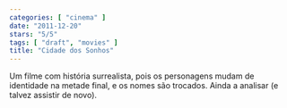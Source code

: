 ```yaml
---
categories: [ "cinema" ]
date: "2011-12-20"
stars: "5/5"
tags: [ "draft", "movies" ]
title: "Cidade dos Sonhos"
---
```

Um filme com história surrealista, pois os personagens mudam de identidade na metade final, e os nomes são trocados. Ainda a analisar (e talvez assistir de novo).

